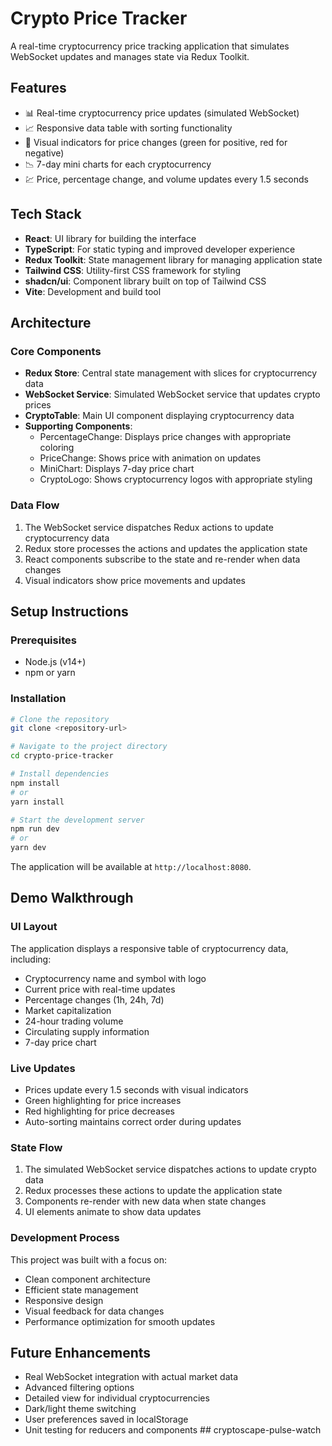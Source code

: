 
# Crypto Price Tracker

A real-time cryptocurrency price tracking application that simulates WebSocket updates and manages state via Redux Toolkit.


## Features

- 📊 Real-time cryptocurrency price updates (simulated WebSocket)
- 📈 Responsive data table with sorting functionality
- 🎨 Visual indicators for price changes (green for positive, red for negative)
- 📉 7-day mini charts for each cryptocurrency
- 💹 Price, percentage change, and volume updates every 1.5 seconds

## Tech Stack

- **React**: UI library for building the interface
- **TypeScript**: For static typing and improved developer experience
- **Redux Toolkit**: State management library for managing application state
- **Tailwind CSS**: Utility-first CSS framework for styling
- **shadcn/ui**: Component library built on top of Tailwind CSS
- **Vite**: Development and build tool

## Architecture

### Core Components

- **Redux Store**: Central state management with slices for cryptocurrency data
- **WebSocket Service**: Simulated WebSocket service that updates crypto prices
- **CryptoTable**: Main UI component displaying cryptocurrency data
- **Supporting Components**:
  - PercentageChange: Displays price changes with appropriate coloring
  - PriceChange: Shows price with animation on updates
  - MiniChart: Displays 7-day price chart
  - CryptoLogo: Shows cryptocurrency logos with appropriate styling

### Data Flow

1. The WebSocket service dispatches Redux actions to update cryptocurrency data
2. Redux store processes the actions and updates the application state
3. React components subscribe to the state and re-render when data changes
4. Visual indicators show price movements and updates

## Setup Instructions

### Prerequisites

- Node.js (v14+)
- npm or yarn

### Installation

```bash
# Clone the repository
git clone <repository-url>

# Navigate to the project directory
cd crypto-price-tracker

# Install dependencies
npm install
# or
yarn install

# Start the development server
npm run dev
# or
yarn dev
```

The application will be available at `http://localhost:8080`.

## Demo Walkthrough

### UI Layout

The application displays a responsive table of cryptocurrency data, including:

- Cryptocurrency name and symbol with logo
- Current price with real-time updates
- Percentage changes (1h, 24h, 7d)
- Market capitalization
- 24-hour trading volume
- Circulating supply information
- 7-day price chart

### Live Updates

- Prices update every 1.5 seconds with visual indicators
- Green highlighting for price increases
- Red highlighting for price decreases
- Auto-sorting maintains correct order during updates

### State Flow

1. The simulated WebSocket service dispatches actions to update crypto data
2. Redux processes these actions to update the application state
3. Components re-render with new data when state changes
4. UI elements animate to show data updates

### Development Process

This project was built with a focus on:
- Clean component architecture
- Efficient state management
- Responsive design
- Visual feedback for data changes
- Performance optimization for smooth updates

## Future Enhancements

- Real WebSocket integration with actual market data
- Advanced filtering options
- Detailed view for individual cryptocurrencies
- Dark/light theme switching
- User preferences saved in localStorage
- Unit testing for reducers and components
##   c r y p t o s c a p e - p u l s e - w a t c h  
 